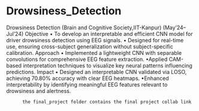 # Drowsiness_Detection
Drowsiness Detection (Brain and Cognitive Society,IIT-Kanpur) (May’24–Jul’24)
Objective • To develop an interpretable and efficient CNN model for driver drowsiness detection using EEG signals.
          • Designed for real-time use, ensuring cross-subject generalization without subject-specific calibration.
Approach  • Implemented a lightweight CNN with separable convolutions for comprehensive EEG feature extraction.
          •Applied CAM-based interpretation techniques to visualize key neural patterns influencing predictions.
Impact    • Designed an interpretable CNN validated via LOSO, achieving 70.80% accuracy with clear EEG heatmaps.
          •Enhanced interpretability by identifying meaningful EEG features relevant to drowsiness and alertness.

          the final_project folder contains the final project collab link
